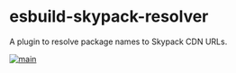 # esbuild-skypack-resolver

A plugin to resolve package names to Skypack CDN URLs.

[![main](https://github.com/rodrigo-garcia-leon/esbuild-skypack-resolver/actions/workflows/main.yml/badge.svg?branch=main)](https://github.com/rodrigo-garcia-leon/esbuild-skypack-resolver/actions/workflows/main.yml)